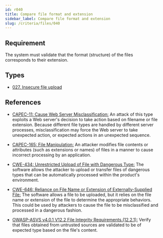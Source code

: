 ```yaml
---
id: r040
title: Compare file format and extension
sidebar_label: Compare file format and extension
slug: /criteria/files/040
---
```


## Requirement

The system must validate
that the format (structure) of the files
corresponds to their extension.

## Types

- [027. Insecure file upload](/types/027)

## References

- [CAPEC-11: Cause Web Server Misclassification:](http://capec.mitre.org/data/definitions/11.html)
An attack of this type exploits
a Web server's decision to take action
based on filename or file extension.
Because different file types
are handled by different server processes,
misclassification may force the Web server
to take unexpected action,
or expected actions
in an unexpected sequence.

- [CAPEC-165: File Manipulation:](http://capec.mitre.org/data/definitions/165.html)
An attacker modifies file contents
or attributes (such as extensions or names)
of files in a manner to cause incorrect processing
by an application.

- [CWE-434: Unrestricted Upload of File with Dangerous Type:](https://cwe.mitre.org/data/definitions/434.html)
The software allows the attacker to upload
or transfer files of dangerous types
that can be automatically processed
within the product's environment.

- [CWE-646: Reliance on File Name or Extension of Externally-Supplied File:](https://cwe.mitre.org/data/definitions/646.html)
The software allows a file to be uploaded,
but it relies on the file name
or extension of the file to determine
the appropriate behaviors.
This could be used by attackers
to cause the file to be misclassified
and processed in a dangerous fashion.

- [OWASP-ASVS v4.0.1 V12.2 File Integrity Requirements.(12.2.1):](https://owasp.org/www-project-application-security-verification-standard/)
Verify that files obtained
from untrusted sources are validated to be
of expected type based
on the file's content.
